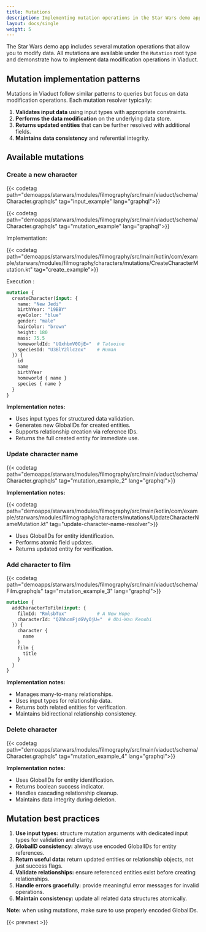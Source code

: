 ```yaml
---
title: Mutations
description: Implementing mutation operations in the Star Wars demo app using Viaduct.
layout: docs/single
weight: 5
---
```


The Star Wars demo app includes several mutation operations that allow you to modify data. All mutations are available
under the `Mutation` root type and demonstrate how to implement data modification operations in Viaduct.

## Mutation implementation patterns

Mutations in Viaduct follow similar patterns to queries but focus on data modification operations. Each mutation
resolver typically:

1. **Validates input data** using input types with appropriate constraints.
2. **Performs the data modification** on the underlying data store.
3. **Returns updated entities** that can be further resolved with additional fields.
4. **Maintains data consistency** and referential integrity.

## Available mutations

### Create a new character

{{< codetag path="demoapps/starwars/modules/filmography/src/main/viaduct/schema/Character.graphqls" tag="input_example" lang="graphql">}}

{{< codetag path="demoapps/starwars/modules/filmography/src/main/viaduct/schema/Character.graphqls" tag="mutation_example" lang="graphql">}}

Implementation:

{{< codetag path="demoapps/starwars/modules/filmography/src/main/kotlin/com/example/starwars/modules/filmography/characters/mutations/CreateCharacterMutation.kt" tag="create_example">}}

Execution :

```graphql
mutation {
  createCharacter(input: {
    name: "New Jedi"
    birthYear: "19BBY"
    eyeColor: "blue"
    gender: "male"
    hairColor: "brown"
    height: 180
    mass: 75.5
    homeworldId: "UGxhbmV0OjE="  # Tatooine
    speciesId: "U3BlY2llczox"    # Human
  }) {
    id
    name
    birthYear
    homeworld { name }
    species { name }
  }
}
```

**Implementation notes:**

- Uses input types for structured data validation.
- Generates new GlobalIDs for created entities.
- Supports relationship creation via reference IDs.
- Returns the full created entity for immediate use.

### Update character name

{{< codetag path="demoapps/starwars/modules/filmography/src/main/viaduct/schema/Character.graphqls" tag="mutation_example_2" lang="graphql">}}

**Implementation notes:**

{{< codetag path="demoapps/starwars/modules/filmography/src/main/kotlin/com/example/starwars/modules/filmography/characters/mutations/UpdateCharacterNameMutation.kt" tag="update-character-name-resolver">}}

- Uses GlobalIDs for entity identification.
- Performs atomic field updates.
- Returns updated entity for verification.

### Add character to film

{{< codetag path="demoapps/starwars/modules/filmography/src/main/viaduct/schema/Film.graphqls" tag="mutation_example_3" lang="graphql">}}

```graphql
mutation {
  addCharacterToFilm(input: {
    filmId: "RmlsbTox"           # A New Hope
    characterId: "Q2hhcmFjdGVyOjU="  # Obi-Wan Kenobi
  }) {
    character {
      name
    }
    film {
      title
    }
  }
}
```

**Implementation notes:**

- Manages many-to-many relationships.
- Uses input types for relationship data.
- Returns both related entities for verification.
- Maintains bidirectional relationship consistency.

### Delete character

{{< codetag path="demoapps/starwars/modules/filmography/src/main/viaduct/schema/Character.graphqls" tag="mutation_example_4" lang="graphql">}}

**Implementation notes:**

- Uses GlobalIDs for entity identification.
- Returns boolean success indicator.
- Handles cascading relationship cleanup.
- Maintains data integrity during deletion.

## Mutation best practices

1. **Use input types:** structure mutation arguments with dedicated input types for validation and clarity.
2. **GlobalID consistency:** always use encoded GlobalIDs for entity references.
3. **Return useful data:** return updated entities or relationship objects, not just success flags.
4. **Validate relationships:** ensure referenced entities exist before creating relationships.
5. **Handle errors gracefully:** provide meaningful error messages for invalid operations.
6. **Maintain consistency:** update all related data structures atomically.

**Note:** when using mutations, make sure to use properly encoded GlobalIDs.

{{< prevnext >}}
